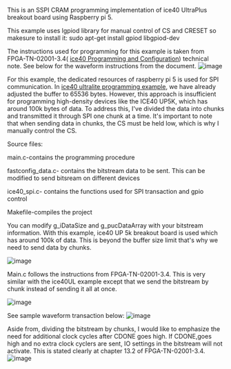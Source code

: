 This is an SSPI CRAM programming implementation of ice40 UltraPlus breakout board using Raspberry pi 5.

This example uses lgpiod library for manual control of CS and CRESET so makesure to install it: sudo apt-get install gpiod libgpiod-dev

The instructions used for programming for this example is taken from FPGA-TN-02001-3.4( [ice40 Programming and Configuration](https://www.latticesemi.com/view_document?document_id=46502)) technical note. See below for the waveform instructions from the document.
![image](https://github.com/user-attachments/assets/d9d8a3fe-a73e-4d5b-aea2-df623fe39120)

For this example, the dedicated resources of raspberry pi 5 is used for SPI communication. In [ice40 ultralite programming example](https://github.com/rrquizon1/ice40_UL_programming), we have already adjusted the buffer to 65536 bytes.
However, this approach is insufficient for programming high-density devices like the ICE40 UP5K, which has around 100k bytes of data. To address this, I've divided the data into chunks and transmitted it through SPI one chunk at a time. 
It's important to note that when sending data in chunks, the CS must be held low, which is why I manually control the CS.


Source files:

main.c-contains the programming procedure

fastconfig_data.c- contains the bitstream data to be sent. This can be modified to send bitsream on different devices

ice40_spi.c- contains the functions used for SPI transaction and gpio control

Makefile-compiles the project

You can modify g_iDataSize and g_pucDataArray with your bitstream information. With this example, ice40 UP 5k breakout board is used which has around 100k of data. This is beyond the buffer size limit that's why we need to send data by chunks. 

![image](https://github.com/user-attachments/assets/3fc5a287-e801-4b68-9822-ac081261dd96)

Main.c follows the instructions from FPGA-TN-02001-3.4. This is very similar with the ice40UL example except that we send the bitstream by chunk instead of sending it all at once.

![image](https://github.com/user-attachments/assets/e64cff9e-fbe7-4d27-a933-3c2b671136da)


See sample waveform transaction below:
![image](https://github.com/user-attachments/assets/073d1997-4830-43d6-942f-cdb6db1aa78d)

Aside from, dividing the bitstream by chunks, I would like to emphasize the need for additional clock cycles after CDONE goes high. If CDONE,goes high and no extra clock cyclers are sent, IO settings in the bitstream will not activate.
This is stated clearly at chapter 13.2 of FPGA-TN-02001-3.4.
![image](https://github.com/user-attachments/assets/44497b46-5932-4022-99e2-b4b5c612d482)


